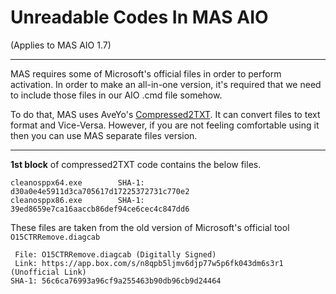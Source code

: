 # Unreadable Codes In MAS AIO

(Applies to MAS AIO 1.7)

------------------------------------------------------------------------

MAS requires some of Microsoft's official files in order to perform activation. In order to make an all-in-one version, it's required that we need to include those files in our AIO .cmd file somehow.

To do that, MAS uses AveYo's [Compressed2TXT](https://github.com/AveYo/Compressed2TXT). It can convert files to text format and Vice-Versa. However, if you are not feeling comfortable using it then you can use MAS separate files version.

------------------------------------------------------------------------

**1st block** of compressed2TXT code contains the below files.

    cleanosppx64.exe        SHA-1: d30a0e4e5911d3ca705617d17225372731c770e2
    cleanosppx86.exe        SHA-1: 39ed8659e7ca16aaccb86def94ce6cec4c847dd6

These files are taken from the old version of Microsoft's official tool `O15CTRRemove.diagcab`

     File: O15CTRRemove.diagcab (Digitally Signed)
     Link: https://app.box.com/s/n8qpb5ljmv6djp77w5p6fk043dm6s3r1 (Unofficial Link)
    SHA-1: 56c6ca76993a96cf9a255463b90db96cb9d24464
